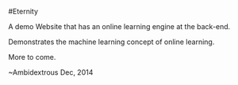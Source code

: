 #Eternity

A demo Website that has an online learning
engine at the back-end.

Demonstrates the machine learning concept of
online learning.

More to come.

~Ambidextrous
Dec, 2014
